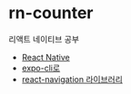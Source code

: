 # rn-counter

리액트 네이티브 공부

- [React Native](https://reactnative.dev/)
- [expo-cli로 ](https://github.com/sasha1107/rn-counter/wiki/expo-cli%EB%A1%9C-%ED%94%84%EB%A1%9C%EC%A0%9D%ED%8A%B8-%EC%8B%9C%EC%9E%91%ED%95%98%EA%B8%B0)
- [react-navigation 라이브러리](https://github.com/sasha1107/rn-counter/wiki/react-navigation)
